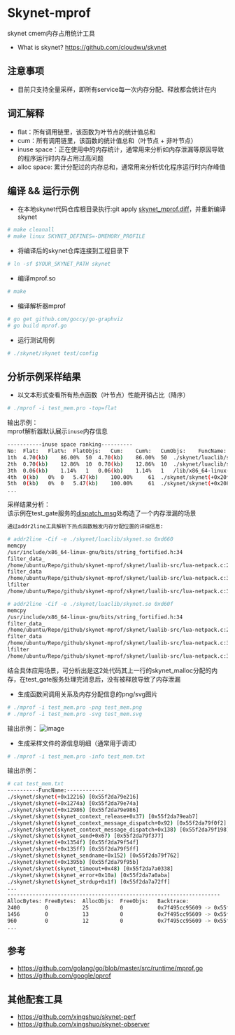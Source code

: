# Skynet-mprof
skynet cmem内存占用统计工具
* What is skynet? https://github.com/cloudwu/skynet

## 注意事项
* 目前只支持全量采样，即所有service每一次内存分配、释放都会统计在内

## 词汇解释
* flat：所有调用链里，该函数为叶节点的统计值总和
* cum：所有调用链里，该函数的统计值总和（叶节点 + 非叶节点）
* inuse space：正在使用中的内存统计，通常用来分析如内存泄漏等原因导致的程序运行时内存占用过高问题
* alloc space: 累计分配过的内存总和，通常用来分析优化程序运行时内存峰值

## 编译 && 运行示例
* 在本地skynet代码仓库根目录执行:git apply [skynet_mprof.diff](https://github.com/xingshuo/skynet-mprof/blob/main/skynet_mprof.diff#L1)，并重新编译skynet
```bash
# make cleanall
# make linux SKYNET_DEFINES=-DMEMORY_PROFILE
```
* 将编译后的skynet仓库连接到工程目录下
```bash
# ln -sf $YOUR_SKYNET_PATH skynet
```
* 编译mprof.so
```bash
# make
```
* 编译解析器mprof
```bash
# go get github.com/goccy/go-graphviz
# go build mprof.go
```
* 运行测试用例
```bash
# ./skynet/skynet test/config
```

## 分析示例采样结果
* 以文本形式查看所有热点函数（叶节点）性能开销占比（降序）
```bash
# ./mprof -i test_mem.pro -top=flat
```
输出示例：<br>
mprof解析器默认展示`inuse`内存信息
```bash
-----------inuse space ranking----------
No:	 Flat:	 Flat%:	 FlatObjs:	 Cum:	 Cum%:	 CumObjs:	 FuncName:
1th	 4.70(kb)	 86.00%	 50	 4.70(kb)	 86.00%	 50	 ./skynet/luaclib/skynet.so(+0xd660) [0x7f495c912660]
2th	 0.70(kb)	 12.86%	 10	 0.70(kb)	 12.86%	 10	 ./skynet/luaclib/skynet.so(+0xd60f) [0x7f495c91260f]
3th	 0.06(kb)	 1.14%	 1	 0.06(kb)	 1.14%	 1	 /lib/x86_64-linux-gnu/libdl.so.2(+0x1c05) [0x7f495cb39c05]
4th	 0(kb)	 0%	 0	 5.47(kb)	 100.00%	 61	 ./skynet/skynet(+0x20f42) [0x55f2da7acf42]
5th	 0(kb)	 0%	 0	 5.47(kb)	 100.00%	 61	 ./skynet/skynet(+0x2085e) [0x55f2da7ac85e]
...
```
采样结果分析：<br>
该示例在test_gate服务的[dispatch_msg](https://github.com/xingshuo/skynet-mprof/blob/main/test/test_gate.lua#L17)处构造了一个内存泄漏的场景<br>
```bash
通过addr2line工具解析下热点函数触发内存分配位置的详细信息:

# addr2line -Cif -e ./skynet/luaclib/skynet.so 0xd660
memcpy
/usr/include/x86_64-linux-gnu/bits/string_fortified.h:34
filter_data_
/home/ubuntu/Repo/github/skynet-mprof/skynet/lualib-src/lua-netpack.c:286
filter_data
/home/ubuntu/Repo/github/skynet-mprof/skynet/lualib-src/lua-netpack.c:311
lfilter
/home/ubuntu/Repo/github/skynet-mprof/skynet/lualib-src/lua-netpack.c:355

# addr2line -Cif -e ./skynet/luaclib/skynet.so 0xd60f
memcpy
/usr/include/x86_64-linux-gnu/bits/string_fortified.h:34
filter_data_
/home/ubuntu/Repo/github/skynet-mprof/skynet/lualib-src/lua-netpack.c:294
filter_data
/home/ubuntu/Repo/github/skynet-mprof/skynet/lualib-src/lua-netpack.c:311
lfilter
/home/ubuntu/Repo/github/skynet-mprof/skynet/lualib-src/lua-netpack.c:355
```
结合具体应用场景，可分析出是这2处代码其上一行的skynet_malloc分配的内存，在test_gate服务处理完消息后，没有被释放导致了内存泄漏
* 生成函数间调用关系及内存分配信息的png/svg图片
```bash
# ./mprof -i test_mem.pro -png test_mem.png
# ./mprof -i test_mem.pro -svg test_mem.svg
```
输出示例：
![image](test/test_mem.png)
* 生成采样文件的源信息明细（通常用于调试）
```bash
# ./mprof -i test_mem.pro -info test_mem.txt
```
输出示例：
```bash
# cat test_mem.txt
----------FuncName:------------
./skynet/skynet(+0x12216) [0x55f2da79e216]
./skynet/skynet(+0x1274a) [0x55f2da79e74a]
./skynet/skynet(+0x12986) [0x55f2da79e986]
./skynet/skynet(skynet_context_release+0x37) [0x55f2da79eab7]
./skynet/skynet(skynet_context_message_dispatch+0x92) [0x55f2da79f0f2]
./skynet/skynet(skynet_context_message_dispatch+0x138) [0x55f2da79f198]
./skynet/skynet(skynet_send+0x67) [0x55f2da79f377]
./skynet/skynet(+0x1354f) [0x55f2da79f54f]
./skynet/skynet(+0x135ff) [0x55f2da79f5ff]
./skynet/skynet(skynet_sendname+0x152) [0x55f2da79f762]
./skynet/skynet(+0x1395b) [0x55f2da79f95b]
./skynet/skynet(skynet_timeout+0x48) [0x55f2da7a0338]
./skynet/skynet(skynet_error+0x10a) [0x55f2da7a0aba]
./skynet/skynet(skynet_strdup+0x1f) [0x55f2da7a72ff]
...
--------------------------------------------------------------------
AllocBytes:	FreeBytes:	AllocObjs:	FreeObjs:	Backtrace:
2400      	0        	25       	0       	0x7f495cc95609 -> 0x55f2da79f95b -> 0x55f2da79f0f2 -> 0x55f2da79e216 -> 0x7f495c90aafc -> 0x55f2da7a969e -> 0x55f2da7acf42 -> 0x55f2da7abb15 -> 0x55f2da7acbf4 -> 0x55f2da7baf48 -> 0x55f2da7ac85e -> 0x55f2da7c5f35 -> 0x55f2da7a969e -> 0x55f2da7acf42 -> 0x55f2da7abb15 -> 0x55f2da7acbf4 -> 0x55f2da7baedf -> 0x55f2da7ac5b3 -> 0x7f495c912660
1456      	0        	13       	0       	0x7f495cc95609 -> 0x55f2da79f95b -> 0x55f2da79f0f2 -> 0x55f2da79e216 -> 0x7f495c90aafc -> 0x55f2da7a969e -> 0x55f2da7acf42 -> 0x55f2da7abb15 -> 0x55f2da7acbf4 -> 0x55f2da7baf48 -> 0x55f2da7ac85e -> 0x55f2da7c5f35 -> 0x55f2da7a969e -> 0x55f2da7acf42 -> 0x55f2da7abb15 -> 0x55f2da7acbf4 -> 0x55f2da7baedf -> 0x55f2da7ac5b3 -> 0x7f495c912660
960       	0        	12       	0       	0x7f495cc95609 -> 0x55f2da79f95b -> 0x55f2da79f0f2 -> 0x55f2da79e216 -> 0x7f495c90aafc -> 0x55f2da7a969e -> 0x55f2da7acf42 -> 0x55f2da7abb15 -> 0x55f2da7acbf4 -> 0x55f2da7baf48 -> 0x55f2da7ac85e -> 0x55f2da7c5f35 -> 0x55f2da7a969e -> 0x55f2da7acf42 -> 0x55f2da7abb15 -> 0x55f2da7acbf4 -> 0x55f2da7baedf -> 0x55f2da7ac5b3 -> 0x7f495c912660
...
```

## 参考
* https://github.com/golang/go/blob/master/src/runtime/mprof.go
* https://github.com/google/pprof

## 其他配套工具
* https://github.com/xingshuo/skynet-perf
* https://github.com/xingshuo/skynet-observer
